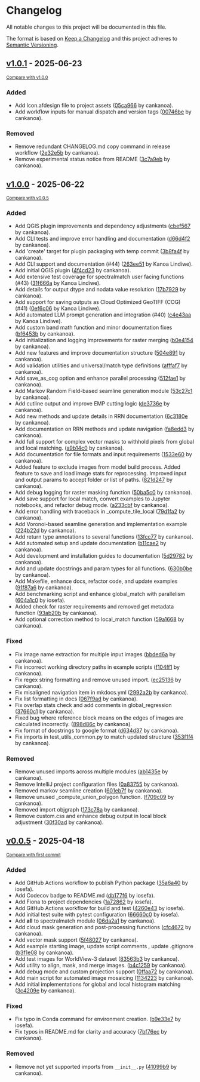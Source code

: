 # Changelog

All notable changes to this project will be documented in this file.

The format is based on [Keep a Changelog](http://keepachangelog.com/en/1.0.0/)
and this project adheres to [Semantic Versioning](http://semver.org/spec/v2.0.0.html).

<!-- insertion marker -->
## [v1.0.1](https://github.com/spectralmatch/spectralmatch/releases/tag/v1.0.1) - 2025-06-23

<small>[Compare with v1.0.0](https://github.com/spectralmatch/spectralmatch/compare/v1.0.0...v1.0.1)</small>

### Added

- Add Icon.afdesign file to project assets ([05ca966](https://github.com/spectralmatch/spectralmatch/commit/05ca9662566442f246088d6a4c00e3c1dba6eeca) by cankanoa).
- Add workflow inputs for manual dispatch and version tags ([00746be](https://github.com/spectralmatch/spectralmatch/commit/00746be4d902ae223e28c3311a0811dcfa8d2ceb) by cankanoa).

### Removed

- Remove redundant CHANGELOG.md copy command in release workflow ([2e32e5b](https://github.com/spectralmatch/spectralmatch/commit/2e32e5bc837017b391b0cca00f7e7ad504c7b64c) by cankanoa).
- Remove experimental status notice from README ([3c7a9eb](https://github.com/spectralmatch/spectralmatch/commit/3c7a9ebd17527743d834dd6041259f59938a65fb) by cankanoa).

## [v1.0.0](https://github.com/spectralmatch/spectralmatch/releases/tag/v1.0.0) - 2025-06-22

<small>[Compare with v0.0.5](https://github.com/spectralmatch/spectralmatch/compare/v0.0.5...v1.0.0)</small>

### Added

- Add QGIS plugin improvements and dependency adjustments ([cbef567](https://github.com/spectralmatch/spectralmatch/commit/cbef567b85b25aafdd31c3afae557b2d91e56e15) by cankanoa).
- Add CLI tests and improve error handling and documentation ([d66d4f2](https://github.com/spectralmatch/spectralmatch/commit/d66d4f295500ca8566b19af2566ed26e3a3e212e) by cankanoa).
- Add 'create' target for plugin packaging with temp commit ([3b8fa4f](https://github.com/spectralmatch/spectralmatch/commit/3b8fa4f9aede25fc8dcccdc0e71e9c79f60ee496) by cankanoa).
- Add CLI support and documentation (#44) ([263ee51](https://github.com/spectralmatch/spectralmatch/commit/263ee5127b4d6a227471904312b418fee37bcf0c) by Kanoa Lindiwe).
- Add initial QGIS plugin ([4f4cd23](https://github.com/spectralmatch/spectralmatch/commit/4f4cd23e4a45f566f1c377afa9177ac9048a1f63) by cankanoa).
- Add extensive test coverage for spectralmatch user facing functions (#43) ([31f666a](https://github.com/spectralmatch/spectralmatch/commit/31f666a420bd2a8e28a8f559b9531249bcdd1c09) by Kanoa Lindiwe).
- Add details for output dtype and nodata value resolution ([17b7929](https://github.com/spectralmatch/spectralmatch/commit/17b79298b28cd0dc9d3e1bb0598bef516b073876) by cankanoa).
- Add support for saving outputs as Cloud Optimized GeoTIFF (COG) (#41) ([0ef6c06](https://github.com/spectralmatch/spectralmatch/commit/0ef6c0645984ce37fe92ee941de3831956d5ee1b) by Kanoa Lindiwe).
- Add automated LLM prompt generation and integration (#40) ([c4e43aa](https://github.com/spectralmatch/spectralmatch/commit/c4e43aa71370ec55180592ba203789dc3045d960) by Kanoa Lindiwe).
- Add custom band math function and minor documentation fixes ([bf6453b](https://github.com/spectralmatch/spectralmatch/commit/bf6453b54d61e59f218ae15b68fc5db40c8236a2) by cankanoa).
- Add initialization and logging improvements for raster merging ([b0e4154](https://github.com/spectralmatch/spectralmatch/commit/b0e4154af86361b0bf204fd19d2dafb394704143) by cankanoa).
- Add new features and improve documentation structure ([504e891](https://github.com/spectralmatch/spectralmatch/commit/504e89164e42ea668134bbf70d37d62fc17ad0f4) by cankanoa).
- Add validation utilities and universal/match type definitions ([afffaf7](https://github.com/spectralmatch/spectralmatch/commit/afffaf7ebd1f452ee9e2f0ace1b468b6f4e8ad4e) by cankanoa).
- Add save_as_cog option and enhance parallel processing ([512fae1](https://github.com/spectralmatch/spectralmatch/commit/512fae19afa2843c4beaaf862ce66165ba39d19e) by cankanoa).
- Add Markov Random Field-based seamline generation module ([53c27c1](https://github.com/spectralmatch/spectralmatch/commit/53c27c150fa80afefc14e0a1fc7980c9d62da459) by cankanoa).
- Add cutline output and improve EMP cutting logic ([de3736e](https://github.com/spectralmatch/spectralmatch/commit/de3736edebec47ff4150c691b41e4ad5655af9e9) by cankanoa).
- Add new methods and update details in RRN documentation ([6c3180e](https://github.com/spectralmatch/spectralmatch/commit/6c3180ec7ec5d1e7c7b9020af7c5361222b3a6ef) by cankanoa).
- Add documentation on RRN methods and update navigation ([fa8edd3](https://github.com/spectralmatch/spectralmatch/commit/fa8edd3885df6ac060ebc33ba3a8e62c53bdea9a) by cankanoa).
- Add full support for complex vector masks to withhold pixels from global and local matching. ([a9b14c0](https://github.com/spectralmatch/spectralmatch/commit/a9b14c091991eda5ed28c46648fa321cc595583f) by cankanoa).
- Add documentation for file formats and input requirements ([1533e60](https://github.com/spectralmatch/spectralmatch/commit/1533e6045b86618121a486773e9538ba0e9a1345) by cankanoa).
- Added feature to exclude images from model build process. Added feature to save and load image stats for reprocessing. Improved input and output params to accept folder or list of paths. ([821d247](https://github.com/spectralmatch/spectralmatch/commit/821d24761a02603d244d107264379abb48ebc2e7) by cankanoa).
- Add debug logging for raster masking function ([50ba5c0](https://github.com/spectralmatch/spectralmatch/commit/50ba5c052efeee3606a8ce9f7d7e9794aa390b28) by cankanoa).
- Add save support for local match, convert examples to Jupyter notebooks, and refactor debug mode. ([a233cbf](https://github.com/spectralmatch/spectralmatch/commit/a233cbff89ad2ac9da3c1f1d3e228b34b5c83a31) by cankanoa).
- Add error handling with traceback in _compute_tile_local ([79d1fa2](https://github.com/spectralmatch/spectralmatch/commit/79d1fa2c3cb094dbfc84ce9bbb3e190d61df57ca) by cankanoa).
- Add Voronoi-based seamline generation and implementation example ([224b22d](https://github.com/spectralmatch/spectralmatch/commit/224b22d5ecdff9db1436cdb0f304114aa0cbfe36) by cankanoa).
- Add return type annotations to several functions ([13fcc77](https://github.com/spectralmatch/spectralmatch/commit/13fcc774861fc0f20dfdede193286ff4423c8652) by cankanoa).
- Add automated setup and update documentation ([b11cae2](https://github.com/spectralmatch/spectralmatch/commit/b11cae21d7569031bfb03b63aff78a9d77924e49) by cankanoa).
- Add development and installation guides to documentation ([5d29782](https://github.com/spectralmatch/spectralmatch/commit/5d297823fdcc443c29be5b77311a04690b3bffda) by cankanoa).
- Add and update docstrings and param types for all functions. ([630b0be](https://github.com/spectralmatch/spectralmatch/commit/630b0bea87109d2e59e22af98bb804a3a5667a96) by cankanoa).
- Add Makefile, enhance docs, refactor code, and update examples ([91f87a6](https://github.com/spectralmatch/spectralmatch/commit/91f87a6443dbcc0260d6911856e054a62f8d3375) by cankanoa).
- Add benchmarking script and enhance global_match with parallelism ([604a1c0](https://github.com/spectralmatch/spectralmatch/commit/604a1c01a761a268f3e8ae41b464c4b8058d4c3d) by iosefa).
- Added check for raster requirements and removed get metadata function ([93ab20b](https://github.com/spectralmatch/spectralmatch/commit/93ab20bd72a8e8eb8abd4f7814f9e44b24efa8b8) by cankanoa).
- Add optional correction method to local_match function ([59a1668](https://github.com/spectralmatch/spectralmatch/commit/59a166882afa3f780e36590c2942d0ea7973fe50) by cankanoa).

### Fixed

- Fix image name extraction for multiple input images ([bbded6a](https://github.com/spectralmatch/spectralmatch/commit/bbded6a723693c4c8afe578626ddcbfe19c7bf33) by cankanoa).
- Fix incorrect working directory paths in example scripts ([f104ff1](https://github.com/spectralmatch/spectralmatch/commit/f104ff11a44b9f6bb8abb564b0b7539241fd2417) by cankanoa).
- Fix regex string formatting and remove unused import. ([ec25136](https://github.com/spectralmatch/spectralmatch/commit/ec25136f72801b4d2fae2c8b4d2d4a8531fb46d7) by cankanoa).
- Fix misaligned navigation item in mkdocs.yml ([2992a2b](https://github.com/spectralmatch/spectralmatch/commit/2992a2b98d190df6a87a1ea8fabb1ed1a4ea8d07) by cankanoa).
- Fix list formatting in docs ([067f9ad](https://github.com/spectralmatch/spectralmatch/commit/067f9ada6e1ba20dba4026e138663beaeef00e8e) by cankanoa).
- Fix overlap stats check and add comments in global_regression ([37660c1](https://github.com/spectralmatch/spectralmatch/commit/37660c194a801a3e47c0b283f0a2a992e2be3693) by cankanoa).
- Fixed bug where reference block means on the edges of images are calculated incorrectly. ([898d86c](https://github.com/spectralmatch/spectralmatch/commit/898d86c329130e010bb6faacaa09e98df774a9cc) by cankanoa).
- Fix format of docstrings to google format ([d634d37](https://github.com/spectralmatch/spectralmatch/commit/d634d37422bb9861c41acafcbc4e99e9a35d2527) by cankanoa).
- Fix imports in test_utils_common.py to match updated structure ([353f1f4](https://github.com/spectralmatch/spectralmatch/commit/353f1f467a2495b81decf3031a46ab756f12ece6) by cankanoa).

### Removed

- Remove unused imports across multiple modules ([ab1435e](https://github.com/spectralmatch/spectralmatch/commit/ab1435e93117025e626b7b4f54b766d12851ddd0) by cankanoa).
- Remove IntelliJ project configuration files ([0a83755](https://github.com/spectralmatch/spectralmatch/commit/0a83755abf4ff38182be3fb45ec6ed4b3fb47653) by cankanoa).
- Removed markov seamline creation ([601eb7f](https://github.com/spectralmatch/spectralmatch/commit/601eb7fe7b77e081695557b6eee49ddd1f9a011d) by cankanoa).
- Remove unused _compute_union_polygon function. ([f709c09](https://github.com/spectralmatch/spectralmatch/commit/f709c09a228883dba1f9c993753e0c596aa01fd0) by cankanoa).
- Removed import objgraph ([173c78a](https://github.com/spectralmatch/spectralmatch/commit/173c78aa49e82285a62c608d23bea9897ecedf74) by cankanoa).
- Remove custom.css and enhance debug output in local block adjustment ([30f30ad](https://github.com/spectralmatch/spectralmatch/commit/30f30ad68efaf1910a3a0231a909b2e8bbe3ac31) by cankanoa).

## [v0.0.5](https://github.com/spectralmatch/spectralmatch/releases/tag/v0.0.5) - 2025-04-18

<small>[Compare with first commit](https://github.com/spectralmatch/spectralmatch/compare/e52b69e312b873db88e7267eeb89b80255fa30bf...v0.0.5)</small>

### Added

- Add GitHub Actions workflow to publish Python package ([35a6a40](https://github.com/spectralmatch/spectralmatch/commit/35a6a4096e17a885881a68659e9b5478fd4fdb71) by iosefa).
- Add Codecov badge to README.md ([db177f6](https://github.com/spectralmatch/spectralmatch/commit/db177f6719334f31c0620526dca45f4bb37e683b) by iosefa).
- Add Fiona to project dependencies ([1a72862](https://github.com/spectralmatch/spectralmatch/commit/1a72862c4087b36d94dbb4d18b8f8af31971ae9e) by iosefa).
- Add GitHub Actions workflow for build and test ([4260e43](https://github.com/spectralmatch/spectralmatch/commit/4260e4314bcd011f64afc4edaaf58442b4ab7974) by iosefa).
- Add initial test suite with pytest configuration ([66660c0](https://github.com/spectralmatch/spectralmatch/commit/66660c0d665fc442b137f0a62c7a2e967796bd1d) by iosefa).
- Add __all__ to spectralmatch module ([06da2a1](https://github.com/spectralmatch/spectralmatch/commit/06da2a1a27ac4cbba2cd81a70e1406e27eac60e3) by cankanoa).
- Add cloud mask generation and post-processing functions ([cfc4672](https://github.com/spectralmatch/spectralmatch/commit/cfc46727853137bcec45000b1deb9e98ee1ccf22) by cankanoa).
- Add vector mask support ([5f48027](https://github.com/spectralmatch/spectralmatch/commit/5f48027d9e7c3547edcfeeca639860845b59c1aa) by cankanoa).
- Add example starting image, update script comments , update .gitignore ([b3f1e08](https://github.com/spectralmatch/spectralmatch/commit/b3f1e0831cb654e7d74794134236def4fc0a8862) by cankanoa).
- Add test images for WorldView-3 dataset ([83563b3](https://github.com/spectralmatch/spectralmatch/commit/83563b33b0300c421bbb242e95e05721c44544aa) by cankanoa).
- Add utility to align, mask, and merge images. ([b4c1259](https://github.com/spectralmatch/spectralmatch/commit/b4c125921b790e4f46ebc1786b50d4eb269228fe) by cankanoa).
- Add debug mode and custom projection support ([0ffaa72](https://github.com/spectralmatch/spectralmatch/commit/0ffaa72bf744221ff9a3c8bae0a96abf043c3237) by cankanoa).
- Add main script for automated image mosaicing ([1134223](https://github.com/spectralmatch/spectralmatch/commit/1134223c125efeb98a98046218b54cc3e2055572) by cankanoa).
- Add initial implementations for global and local histogram matching ([3c4209e](https://github.com/spectralmatch/spectralmatch/commit/3c4209e55e4469ff6c50dde0147d8dda3ea611d2) by cankanoa).

### Fixed

- Fix typo in Conda command for environment creation. ([b9e33e7](https://github.com/spectralmatch/spectralmatch/commit/b9e33e7c4690ce10784b3a75aff44d8a340c03e2) by iosefa).
- Fix typos in README.md for clarity and accuracy ([7bf76ec](https://github.com/spectralmatch/spectralmatch/commit/7bf76ec55eebfa7ebbcde352632f681b299ff66f) by cankanoa).

### Removed

- Remove not yet supported imports from `__init__.py` ([41099b9](https://github.com/spectralmatch/spectralmatch/commit/41099b99b9d37b933319c3bf11634bba5705ac3a) by cankanoa).

